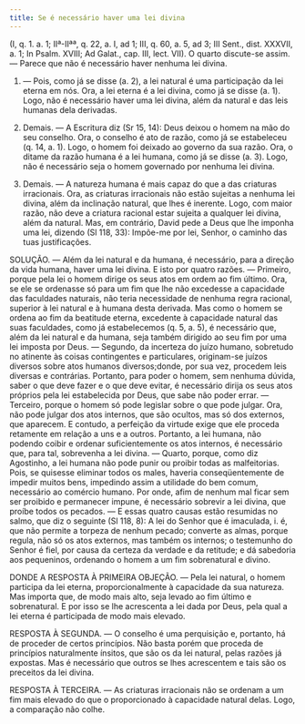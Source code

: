 ```yaml
---
title: Se é necessário haver uma lei divina
---
```


(I, q. 1. a. 1; IIª-IIªª, q. 22, a. I, ad 1; III, q. 60, a. 5, ad 3; III Sent., dist. XXXVII, a. 1; In Psalm. XVIII; Ad Galat., cap. III, lect. VII).
  O quarto discute-se assim. — Parece que não é necessário haver nenhuma lei divina.  

1. — Pois, como já se disse (a. 2), a lei natural é uma participação da lei eterna em nós. Ora, a lei eterna é a lei divina, como já se disse (a. 1). Logo, não é necessário haver uma lei divina, além da natural e das leis humanas dela derivadas.  

2. Demais. — A Escritura diz (Sr 15, 14): Deus deixou o homem na mão do seu conselho. Ora, o conselho é ato de razão, como já se estabeleceu (q. 14, a. 1). Logo, o homem foi deixado ao governo da sua razão. Ora, o ditame da razão humana é a lei humana, como já se disse (a. 3). Logo, não é necessário seja o homem governado por nenhuma lei divina.  

3. Demais. — A natureza humana é mais capaz do que a das criaturas irracionais. Ora, as criaturas irracionais não estão sujeitas a nenhuma lei divina, além da inclinação natural, que lhes é inerente. Logo, com maior razão, não deve a criatura racional estar sujeita a qualquer lei divina, além da natural.  Mas, em contrário, David pede a Deus que lhe imponha uma lei, dizendo (Sl 118, 33): Impõe-me por lei, Senhor, o caminho das tuas justificações.  

SOLUÇÃO. — Além da lei natural e da humana, é necessário, para a direção da vida humana, haver uma lei divina. E isto por quatro razões. — Primeiro, porque pela lei o homem dirige os seus atos em ordem ao fim último. Ora, se ele se ordenasse só para um fim que lhe não excedesse a capacidade das faculdades naturais, não teria necessidade de nenhuma regra racional, superior à lei natural e à humana desta derivada. Mas como o homem se ordena ao fim da beatitude eterna, excedente à capacidade natural das suas faculdades, como já estabelecemos (q. 5, a. 5), é necessário que, além da lei natural e da humana, seja também dirigido ao seu fim por uma lei imposta por Deus. — Segundo, da incerteza do juízo humano, sobretudo no atinente às coisas contingentes e particulares, originam-se juízos diversos sobre atos humanos diversos;donde, por sua vez, procedem leis diversas e contrárias. Portanto, para poder o homem, sem nenhuma dúvida, saber o que deve fazer e o que deve evitar, é necessário dirija os seus atos próprios pela lei estabelecida por Deus, que sabe não poder errar. — Terceiro, porque o homem só pode legislar sobre o que pode julgar. Ora, não pode julgar dos atos internos, que são ocultos, mas só dos externos, que aparecem. E contudo, a perfeição da virtude exige que ele proceda retamente em relação a uns e a outros. Portanto, a lei humana, não podendo coibir e ordenar suficientemente os atos internos, é necessário que, para tal, sobrevenha a lei divina. — Quarto, porque, como diz Agostinho, a lei humana não pode punir ou proibir todas as malfeitorias. Pois, se quisesse eliminar todos os males, haveria conseqüentemente de impedir muitos bens, impedindo assim a utilidade do bem comum, necessário ao comércio humano. Por onde, afim de nenhum mal ficar sem ser proibido e permanecer impune, é necessário sobrevir a lei divina, que proíbe todos os pecados. — E essas quatro causas estão resumidas no salmo, que diz o seguinte (Sl 118, 8): A lei do Senhor que é imaculada, i. é, que não permite a torpeza de nenhum pecado; converte as almas, porque regula, não só os atos externos, mas também os internos; o testemunho do Senhor é fiel, por causa da certeza da verdade e da retitude; e dá sabedoria aos pequeninos, ordenando o homem a um fim sobrenatural e divino.  

DONDE A RESPOSTA À PRIMEIRA OBJEÇÃO. — Pela lei natural, o homem participa da lei eterna, proporcionalmente à capacidade da sua natureza. Mas importa que, de modo mais alto, seja levado ao fim último e sobrenatural. E por isso se lhe acrescenta a lei dada por Deus, pela qual a lei eterna é participada de modo mais elevado.  

RESPOSTA À SEGUNDA. — O conselho é uma perquisição e, portanto, há de proceder de certos princípios. Não basta porém que proceda de princípios naturalmente ínsitos, que são os da lei natural, pelas razões já expostas. Mas é necessário que outros se lhes acrescentem e tais são os preceitos da lei divina.  

RESPOSTA À TERCEIRA. — As criaturas irracionais não se ordenam a um fim mais elevado do que o proporcionado à capacidade natural delas. Logo, a comparação não colhe.